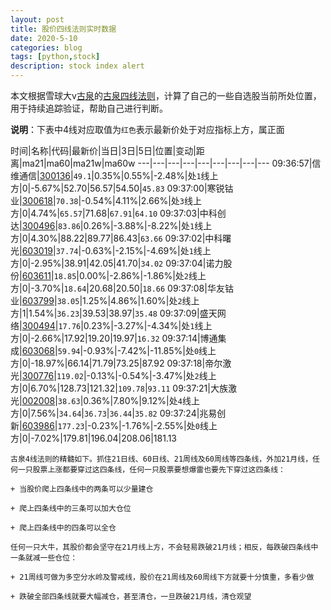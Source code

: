 ```yaml
---
layout: post
title: 股价四线法则实时数据
date: 2020-5-10
categories: blog
tags: [python,stock]
description: stock index alert
---
```



本文根据雪球大v[古泉](https://xueqiu.com/u/7148646888)的[古泉四线法则](https://xueqiu.com/7148646888/130498192)，计算了自己的一些自选股当前所处位置，用于持续追踪验证，帮助自己进行判断。

**说明**：下表中4线对应取值为`红色`表示最新价处于对应指标上方，属正面

时间|名称|代码|最新价|当日|3日|5日|位置|变动|距离|ma21|ma60|ma21w|ma60w
---|---|---|---|---|---|---|---|---
09:36:57|信维通信|[300136](https://xueqiu.com/S/SZ300136)|`49.1`|0.35%|0.55%|-2.48%|处`1`线上方|0|-5.67%|52.70|56.57|54.50|`45.83`
09:37:00|寒锐钴业|[300618](https://xueqiu.com/S/SZ300618)|`70.38`|-0.54%|4.11%|2.66%|处`3`线上方|0|4.74%|`65.57`|71.68|`67.91`|`64.10`
09:37:03|中科创达|[300496](https://xueqiu.com/S/SZ300496)|`83.86`|0.26%|-3.88%|-8.22%|处`1`线上方|0|4.30%|88.22|89.77|86.43|`63.66`
09:37:02|中科曙光|[603019](https://xueqiu.com/S/SH603019)|`37.74`|-0.63%|-2.15%|-4.69%|处`1`线上方|0|-2.95%|38.91|42.05|41.70|`34.02`
09:37:04|诺力股份|[603611](https://xueqiu.com/S/SH603611)|`18.85`|0.00%|-2.86%|-1.86%|处`2`线上方|0|-3.70%|`18.64`|20.68|20.50|`18.66`
09:37:08|华友钴业|[603799](https://xueqiu.com/S/SH603799)|`38.05`|1.25%|4.86%|1.60%|处`2`线上方|1|1.54%|`36.23`|39.53|38.97|`35.48`
09:37:09|盛天网络|[300494](https://xueqiu.com/S/SZ300494)|`17.76`|0.23%|-3.27%|-4.34%|处`1`线上方|0|-2.66%|17.92|19.20|19.97|`16.32`
09:37:14|博通集成|[603068](https://xueqiu.com/S/SH603068)|`59.94`|-0.93%|-7.42%|-11.85%|处`0`线上方|0|-18.97%|66.14|71.79|73.25|87.92
09:37:18|帝尔激光|[300776](https://xueqiu.com/S/SZ300776)|`119.02`|-0.13%|-0.54%|-3.47%|处`2`线上方|0|6.70%|128.73|121.32|`109.78`|`93.11`
09:37:21|大族激光|[002008](https://xueqiu.com/S/SZ002008)|`38.63`|0.36%|7.80%|9.12%|处`4`线上方|0|7.56%|`34.64`|`36.73`|`36.44`|`35.82`
09:37:24|兆易创新|[603986](https://xueqiu.com/S/SH603986)|`177.23`|-0.23%|-1.76%|-2.55%|处`0`线上方|0|-7.02%|179.81|196.04|208.06|181.13

```
古泉4线法则的精髓如下。抓住21日线、60日线、21周线及60周线等四条线，外加21月线，任何一只股票上涨都要穿过这四条线，任何一只股票要想爆雷也要先下穿过这四条线：

+ 当股价爬上四条线中的两条可以少量建仓

+ 爬上四条线中的三条可以加大仓位

+ 爬上四条线中的四条可以全仓

任何一只大牛，其股价都会坚守在21月线上方，不会轻易跌破21月线；相反，每跌破四条线中一条就减一些仓位：

+ 21周线可做为多空分水岭及警戒线，股价在21周线及60周线下方就要十分慎重，多看少做

+ 跌破全部四条线就要大幅减仓，甚至清仓，一旦跌破21月线，清仓观望
```